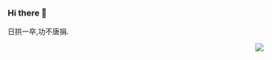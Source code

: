 ### Hi there 👋

日拱一卒,功不唐捐.

<img align="right" src="https://github-readme-stats.vercel.app/api?username=chenjiahan&show_icons=true&text_color=24292e&bg_color=ffffff&hide_title=true">
